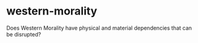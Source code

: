 # western-morality
Does Western Morality have physical and material dependencies that can be disrupted?

